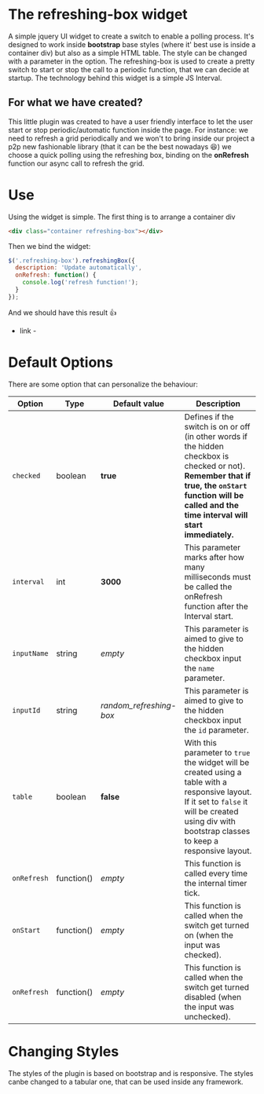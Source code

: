 # The refreshing-box widget
A simple jquery UI widget to create a switch to enable a polling process. It's designed to work inside **bootstrap** base styles (where it' best use is inside a container div) but also as a simple HTML table. The style can be changed with a parameter in the option.
The refreshing-box is used to create a pretty switch to start or stop the call to a periodic function, that we can decide at startup.
The technology behind this widget is a simple JS Interval.

## For what we have created?
This little plugin was created to have a user friendly interface to let the user start or stop periodic/automatic function inside the page.
For instance: we need to refresh a grid periodically and we won't to bring inside our project a p2p new fashionable library (that it can be the best nowadays :laughing:) we choose a quick polling using the refreshing box, binding on the **onRefresh** function our async call to refresh the grid.


# Use
Using the widget is simple.
The first thing is to arrange a container div
```HTML
<div class="container refreshing-box"></div>
```
Then we bind the widget:

```javascript
$('.refreshing-box').refreshingBox({
  description: 'Update automatically',
  onRefresh: function() {
    console.log('refresh function!');
  }
});
```
And we should have this result :thumbsup:
- link -

# Default Options
There are some option that can personalize the behaviour:

| Option | Type | Default value | Description |
| --- | --- | --- | --- |
| `checked` | boolean | **true** | Defines if the switch is on or off (in other words if the hidden checkbox is checked or not). **Remember that if true, the `onStart` function will be called and the time interval will start immediately.** |
| `interval` | int | **3000** | This parameter marks after how many milliseconds must be called the onRefresh function after the Interval start. |
| `inputName` | string | *empty* | This parameter is aimed to give to the hidden checkbox input the `name` parameter. |
| `inputId` | string | *random_refreshing-box* | This parameter is aimed to give to the hidden checkbox input the `id` parameter. |
| `table` | boolean | **false** | With this parameter to `true` the widget will be created using a table with a responsive layout. If it set to `false` it will be created using div with bootstrap classes to keep a responsive layout. |
| `onRefresh` | function() | *empty* | This function is called every time the internal timer tick. |
| `onStart` | function() | *empty* | This function is called when the switch get turned on (when the input was checked). |
| `onRefresh` | function() | *empty* | This function is called when the switch get turned disabled (when the input was unchecked). |


# Changing Styles
The styles of the plugin is based on bootstrap and is responsive. The styles canbe changed to a tabular one, that can be used inside any framework.
